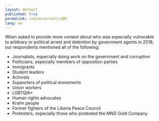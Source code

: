 ```yaml
---
layout: default
published: true
permalink: /v3/en/arrest/LBR/
lang: en
---
```


When asked to provide more context about who was especially vulnerable to arbitrary or political arrest and detention by government agents in 2018, our respondents mentioned all of the following:
-	Journalists, especially doing work on the government and corruption
-	Politicians, especially members of opposition parties
-	Immigrants
-	Student leaders
-	Activists
-	Supporters of political movements
-	Union workers
-	LGBTQIA+
-	Human rights advocates
-	Krahn people
-	Former fighters of the Liberia Peace Council
-	Protesters, especially those who protested the MNG Gold Company

